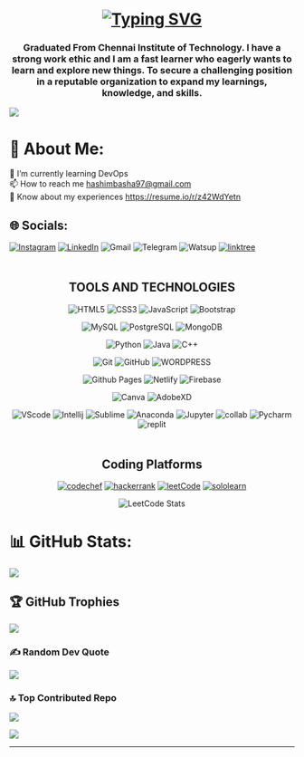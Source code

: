 <!--![MasterHead](https://miro.medium.com/v2/resize:fit:1000/1*aYo7IrzJ4XJ-aENpk7iKxg.png)-->
<h1 align= "center"><a   href="https://git.io/typing-svg"><img  src="https://readme-typing-svg.demolab.com?font=Fira+Code&weight=600&size=21&pause=1000&color=FCFFFF&width=435&lines=Hi%F0%9F%91%8B+I'm+Hashim+Hayath+Basha" alt="Typing SVG" /></a></h1>
<h3 align="center">Graduated From Chennai Institute of Technology. I have a strong work ethic and I am a fast learner who eagerly wants to learn and explore new things. To secure a challenging position in a reputable organization to expand my learnings, knowledge, and skills.</h3>
     
[![](https://visitcount.itsvg.in/api?id=HashimHB&icon=4&color=6)](https://visitcount.itsvg.in)
<!-- <p align="left"> <img src="https://komarev.com/ghpvc/?username=hashimhb&label=Profile%20views&color=0e75b6&style=flat" alt="hashimhb" /> </p> -->
# 💫 About Me:
🌱 I’m currently learning DevOps<br>📫 How to reach me hashimbasha97@gmail.com<br>📄 Know about my experiences https://resume.io/r/z42WdYetn


## 🌐 Socials:
[![Instagram](https://img.shields.io/badge/Instagram-E4405F?style=for-the-badge&logo=instagram&logoColor=white)](https://instagram.com/Hashimb5h) [![LinkedIn](https://img.shields.io/badge/LinkedIn-0077B5?style=for-the-badge&logo=linkedin&logoColor=white)](https://linkedin.com/in/hashimhb) 
![Gmail](https://img.shields.io/badge/Gmail-D14836?style=for-the-badge&logo=gmail&logoColor=white)
![Telegram](https://img.shields.io/badge/Telegram-2CA5E0?style=for-the-badge&logo=telegram&logoColor=white)
![Watsup](https://img.shields.io/badge/WhatsApp-25D366?style=for-the-badge&logo=whatsapp&logoColor=white)
[![linktree](https://img.shields.io/badge/linktree-39E09B?style=for-the-badge&logo=linktree&logoColor=white)](https://linktr.ee/hashimhb)

<!--p# 💻 Tech Stack:
![C++](https://img.shields.io/badge/c++-%2300599C.svg?style=plastic&logo=c%2B%2B&logoColor=white) ![HTML5](https://img.shields.io/badge/html5-%23E34F26.svg?style=plastic&logo=html5&logoColor=white) ![Java](https://img.shields.io/badge/java-%23ED8B00.svg?style=plastic&logo=java&logoColor=white) ![CSS3](https://img.shields.io/badge/css3-%231572B6.svg?style=plastic&logo=css3&logoColor=white) ![Python](https://img.shields.io/badge/python-3670A0?style=plastic&logo=python&logoColor=ffdd54) ![JavaScript](https://img.shields.io/badge/javascript-%23323330.svg?style=plastic&logo=javascript&logoColor=%23F7DF1E) ![MySQL](https://img.shields.io/badge/mysql-%2300f.svg?style=plastic&logo=mysql&logoColor=white) ![Canva](https://img.shields.io/badge/Canva-%2300C4CC.svg?style=plastic&logo=Canva&logoColor=white) ![Figma](https://img.shields.io/badge/figma-%23F24E1E.svg?style=plastic&logo=figma&logoColor=white)-->


<h2 align="center" style="margin-top: 50px;">TOOLS AND TECHNOLOGIES</h2>
  <div align="center">
  <div>

  ![HTML5](https://img.shields.io/badge/html5-%23E34F26.svg?style=for-the-badge&logo=html5&logoColor=white)
  ![CSS3](https://img.shields.io/badge/css3-%231572B6.svg?style=for-the-badge&logo=css3&logoColor=white)
  ![JavaScript](https://img.shields.io/badge/javascript-%23323330.svg?style=for-the-badge&logo=javascript&logoColor=%23F7DF1E)
  ![Bootstrap](https://img.shields.io/badge/bootstrap-%23563D7C.svg?style=for-the-badge&logo=bootstrap&logoColor=white)
  </div>
  <div>

  ![MySQL](https://img.shields.io/badge/mysql-%2300f.svg?style=for-the-badge&logo=mysql&logoColor=white)
  ![PostgreSQL](https://img.shields.io/badge/Postgresql-30658c?style=for-the-badge&logo=postgresql&logoColor=white)
  ![MongoDB](https://img.shields.io/badge/MongoDB-4EA94B?style=for-the-badge&logo=mongodb&logoColor=white)
</div>
<div>

  ![Python](https://img.shields.io/badge/python-3670A0?style=for-the-badge&logo=python&logoColor=ffdd54)
  ![Java](https://img.shields.io/badge/java-%23ED8B00.svg?style=for-the-badge&logo=openjdk&logoColor=white)
  ![C++](https://img.shields.io/badge/c++-%2300599C.svg?style=for-the-badge&logo=c%2B%2B&logoColor=white)

</div>
<div>

  ![Git](https://img.shields.io/badge/git-%23F05033.svg?style=for-the-badge&logo=git&logoColor=white)
  ![GitHub](https://img.shields.io/badge/github-%23121011.svg?style=for-the-badge&logo=github&logoColor=white)
  ![WORDPRESS](https://img.shields.io/badge/Wordpress-21759B?style=for-the-badge&logo=wordpress&logoColor=white)
  
</div>

<div>
     
 ![Github Pages](https://img.shields.io/badge/github%20pages-121013?style=for-the-badge&logo=github&logoColor=white)
 ![Netlify](https://img.shields.io/badge/netlify-%23000000.svg?style=for-the-badge&logo=netlify&logoColor=#00C7B7)
 ![Firebase](https://img.shields.io/badge/firebase-%23039BE5.svg?style=for-the-badge&logo=firebase)

</div>

<div>
     
 ![Canva](https://img.shields.io/badge/Canva-%2300C4CC.svg?&style=for-the-badge&logo=Canva&logoColor=white)
 ![AdobeXD](https://img.shields.io/badge/Adobe%20XD-470137?style=for-the-badge&logo=Adobe%20XD&logoColor=#FF61F6)

</div>




<div>

![VScode](https://img.shields.io/badge/VSCode-0078D4?style=for-the-badge&logo=visual%20studio%20code&logoColor=white)
 ![Intellij](https://img.shields.io/badge/IntelliJ_IDEA-000000.svg?style=for-the-badge&logo=intellij-idea&logoColor=white)
![Sublime](https://img.shields.io/badge/sublime_text-%23575757.svg?&style=for-the-badge&logo=sublime-text&logoColor=important)
![Anaconda](https://img.shields.io/badge/conda-342B029.svg?&style=for-the-badge&logo=anaconda&logoColor=white)
![Jupyter](https://img.shields.io/badge/Jupyter-F37626.svg?&style=for-the-badge&logo=Jupyter&logoColor=white)
 ![collab](https://img.shields.io/badge/Colab-F9AB00?style=for-the-badge&logo=googlecolab&color=525252)
![Pycharm](https://img.shields.io/badge/PyCharm-000000.svg?&style=for-the-badge&logo=PyCharm&logoColor=white)
![replit](https://img.shields.io/badge/replit-667881?style=for-the-badge&logo=replit&logoColor=white)

</div>
</div>

<h2 align="center" style="margin-top: 50px;">Coding Platforms</h2>
<div align="center">

 [![codechef](https://img.shields.io/badge/Codechef-%23B92B27.svg?&style=for-the-badge&logo=Codechef&logoColor=white)](https://www.codechef.com/users/hashim_hb)
 [![hackerrank](https://img.shields.io/badge/-Hackerrank-2EC866?style=for-the-badge&logo=HackerRank&logoColor=white)](https://www.hackerrank.com/hashimrocker9)
[![leetCode](https://img.shields.io/badge/-LeetCode-FFA116?style=for-the-badge&logo=LeetCode&logoColor=black)](https://leetcode.com/hashimbasha97/)
[![sololearn](https://img.shields.io/badge/-Sololearn-3a464b?style=for-the-badge&logo=Sololearn&logoColor=white)](https://www.sololearn.com/profile/26829199)

</div>

<p align="center">
  <img src="https://leetcard.jacoblin.cool/HashimTheCoder?theme=dark&font=Anek%20Kannada&ext=heatmap" alt="LeetCode Stats">
</p>




# 📊 GitHub Stats:
<!--![](https://github-readme-stats.vercel.app/api?username=HashimHB&theme=prussian&hide_border=false&include_all_commits=true&count_private=true)<br/>-->
![](https://github-readme-streak-stats.herokuapp.com/?user=HashimHB&theme=prussian&hide_border=false)<br/>
<!--<![](https://github-readme-stats.vercel.app/api/top-langs/?username=HashimHB&theme=prussian&hide_border=false&include_all_commits=true&count_private=true&layout=compact)-->

## 🏆 GitHub Trophies
![](https://github-profile-trophy.vercel.app/?username=HashimHB&theme=flat&no-frame=false&no-bg=false&margin-w=4)

### ✍️ Random Dev Quote
![](https://quotes-github-readme.vercel.app/api?type=horizontal&theme=light)

### 🔝 Top Contributed Repo
![](https://github-contributor-stats.vercel.app/api?username=HashimHB&limit=5&theme=onestar&combine_all_yearly_contributions=true)



![](https://github-profile-summary-cards.vercel.app/api/cards/profile-details?username={HashimHB}&theme={zenburn})

---
